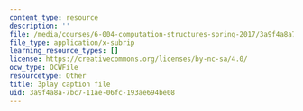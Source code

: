 ```yaml
---
content_type: resource
description: ''
file: /media/courses/6-004-computation-structures-spring-2017/3a9f4a8a7bc711ae06fc193ae694be08_RFu2N_6lkmw.srt
file_type: application/x-subrip
learning_resource_types: []
license: https://creativecommons.org/licenses/by-nc-sa/4.0/
ocw_type: OCWFile
resourcetype: Other
title: 3play caption file
uid: 3a9f4a8a-7bc7-11ae-06fc-193ae694be08
---
```

